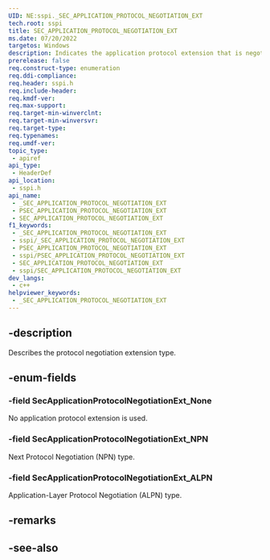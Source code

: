 ```yaml
---
UID: NE:sspi._SEC_APPLICATION_PROTOCOL_NEGOTIATION_EXT
tech.root: sspi
title: SEC_APPLICATION_PROTOCOL_NEGOTIATION_EXT
ms.date: 07/20/2022
targetos: Windows
description: Indicates the application protocol extension that is negotiated.
prerelease: false
req.construct-type: enumeration
req.ddi-compliance: 
req.header: sspi.h
req.include-header: 
req.kmdf-ver: 
req.max-support: 
req.target-min-winverclnt: 
req.target-min-winversvr: 
req.target-type: 
req.typenames: 
req.umdf-ver: 
topic_type:
 - apiref
api_type:
 - HeaderDef
api_location:
 - sspi.h
api_name:
 - _SEC_APPLICATION_PROTOCOL_NEGOTIATION_EXT
 - PSEC_APPLICATION_PROTOCOL_NEGOTIATION_EXT
 - SEC_APPLICATION_PROTOCOL_NEGOTIATION_EXT
f1_keywords:
 - _SEC_APPLICATION_PROTOCOL_NEGOTIATION_EXT
 - sspi/_SEC_APPLICATION_PROTOCOL_NEGOTIATION_EXT
 - PSEC_APPLICATION_PROTOCOL_NEGOTIATION_EXT
 - sspi/PSEC_APPLICATION_PROTOCOL_NEGOTIATION_EXT
 - SEC_APPLICATION_PROTOCOL_NEGOTIATION_EXT
 - sspi/SEC_APPLICATION_PROTOCOL_NEGOTIATION_EXT
dev_langs:
 - c++
helpviewer_keywords:
 - _SEC_APPLICATION_PROTOCOL_NEGOTIATION_EXT
---
```


## -description

Describes the protocol negotiation extension type.

## -enum-fields

### -field SecApplicationProtocolNegotiationExt_None

No application protocol extension is used.

### -field SecApplicationProtocolNegotiationExt_NPN

Next Protocol Negotiation (NPN) type.

### -field SecApplicationProtocolNegotiationExt_ALPN

Application-Layer Protocol Negotiation (ALPN) type.

## -remarks

## -see-also
